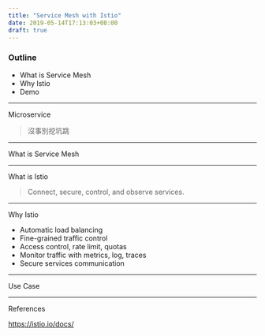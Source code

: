 ```yaml
---
title: "Service Mesh with Istio"
date: 2019-05-14T17:13:03+08:00
draft: true
---
```


### Outline

- What is Service Mesh
- Why Istio
- Demo

---

Microservice

> 沒事別挖坑跳

---

What is Service Mesh

---

What is Istio

> Connect, secure, control, and observe services.

---

Why Istio

- Automatic load balancing
- Fine-grained traffic control
- Access control, rate limit, quotas
- Monitor traffic with metrics, log, traces
- Secure services communication

---

Use Case

---

References

https://istio.io/docs/
